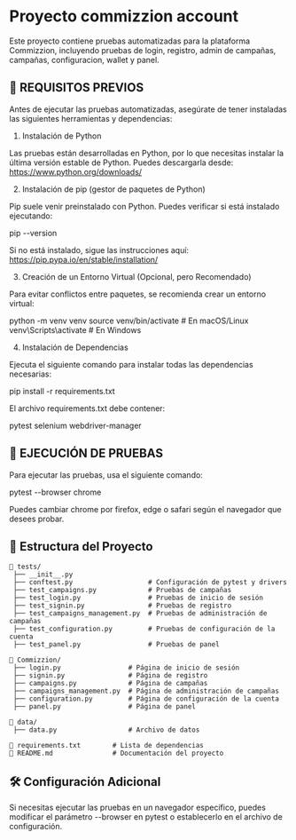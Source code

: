 # Proyecto commizzion account

Este proyecto contiene pruebas automatizadas para la plataforma Commizzion, incluyendo pruebas de login, registro, admin de campañas, campañas, configuracion, wallet y panel.

## 📌 REQUISITOS PREVIOS

Antes de ejecutar las pruebas automatizadas, asegúrate de tener instaladas las siguientes herramientas y dependencias:

1. Instalación de Python

Las pruebas están desarrolladas en Python, por lo que necesitas instalar la última versión estable de Python. Puedes descargarla desde:
https://www.python.org/downloads/

2. Instalación de pip (gestor de paquetes de Python)

Pip suele venir preinstalado con Python. Puedes verificar si está instalado ejecutando:

pip --version

Si no está instalado, sigue las instrucciones aquí: https://pip.pypa.io/en/stable/installation/

3. Creación de un Entorno Virtual (Opcional, pero Recomendado)

Para evitar conflictos entre paquetes, se recomienda crear un entorno virtual:

python -m venv venv
source venv/bin/activate  # En macOS/Linux
venv\Scripts\activate    # En Windows

4. Instalación de Dependencias

Ejecuta el siguiente comando para instalar todas las dependencias necesarias:

pip install -r requirements.txt

El archivo requirements.txt debe contener:

pytest
selenium
webdriver-manager

## 🚀 EJECUCIÓN DE PRUEBAS

Para ejecutar las pruebas, usa el siguiente comando:

pytest --browser chrome

Puedes cambiar chrome por firefox, edge o safari según el navegador que desees probar.

## 📁 Estructura del Proyecto

```
📂 tests/
 ├── __init__.py                   
 ├── conftest.py                   # Configuración de pytest y drivers
 ├── test_campaigns.py             # Pruebas de campañas
 ├── test_login.py                 # Pruebas de inicio de sesión
 ├── test_signin.py                # Pruebas de registro
 ├── test_campaigns_management.py  # Pruebas de administración de campañas
 ├── test_configuration.py         # Pruebas de configuración de la cuenta 
 ├── test_panel.py                 # Pruebas de panel

📂 Commizzion/
 ├── login.py                 # Página de inicio de sesión
 ├── signin.py                # Página de registro
 ├── campaigns.py             # Página de campañas
 ├── campaigns_management.py  # Página de administración de campañas
 ├── configuration.py         # Página de configuración de la cuenta 
 ├── panel.py                 # Página de panel

📂 data/
 ├── data.py                  # Archivo de datos

📄 requirements.txt        # Lista de dependencias
📄 README.md               # Documentación del proyecto
```

## 🛠 Configuración Adicional

Si necesitas ejecutar las pruebas en un navegador específico, puedes modificar el parámetro --browser en pytest o establecerlo en el archivo de configuración.
